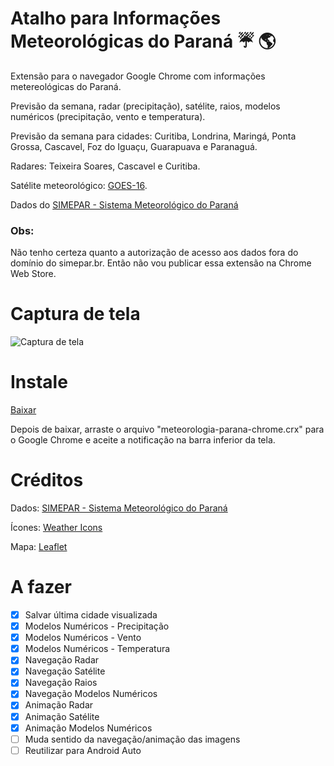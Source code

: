 # Atalho para Informações Meteorológicas do Paraná :umbrella: :earth_americas:

Extensão para o navegador Google Chrome com informações metereológicas do Paraná.

Previsão da semana, radar (precipitação), satélite, raios, modelos numéricos (precipitação, vento e temperatura).

Previsão da semana para cidades: Curitiba, Londrina, Maringá, Ponta Grossa, Cascavel, Foz do Iguaçu, Guarapuava e Paranaguá.

Radares: Teixeira Soares, Cascavel e Curitiba.

Satélite meteorológico: <a href="https://pt.wikipedia.org/wiki/GOES_16" target="_blank">GOES-16</a>.

Dados do <a href="http://simepar.br" target="_blank">SIMEPAR - Sistema Meteorológico do Paraná</a>

### Obs:
Não tenho certeza quanto a autorização de acesso aos dados fora do domínio do simepar.br. Então não vou publicar essa extensão na Chrome Web Store.

# Captura de tela

![Captura de tela](https://github.com/dirceup/meteorologia-parana-chrome/blob/master/captura-de-tela.gif)

# Instale

<a href="https://github.com/dirceup/meteorologia-parana-chrome/blob/master/meteorologia-parana-chrome.crx" target="_blank">Baixar</a>

Depois de baixar, arraste o arquivo "meteorologia-parana-chrome.crx" para o Google Chrome e aceite a notificação na barra inferior da tela.

# Créditos

Dados: <a href="http://simepar.br" target="_blank">SIMEPAR - Sistema Meteorológico do Paraná</a>

Ícones: <a href="https://erikflowers.github.io/weather-icons/" target="_blank">Weather Icons</a>

Mapa: <a href="https://leafletjs.com/" target="_blank">Leaflet</a>

# A fazer

- [x] Salvar última cidade visualizada
- [x] Modelos Numéricos - Precipitação
- [x] Modelos Numéricos - Vento
- [x] Modelos Numéricos - Temperatura
- [x] Navegação Radar
- [x] Navegação Satélite
- [x] Navegação Raios
- [x] Navegação Modelos Numéricos
- [x] Animação Radar
- [x] Animação Satélite
- [x] Animação Modelos Numéricos
- [ ] Muda sentido da navegação/animação das imagens
- [ ] Reutilizar para Android Auto
